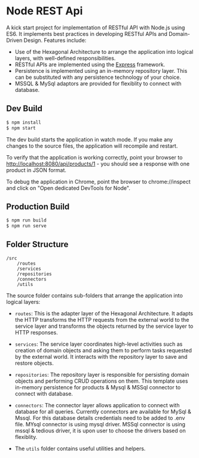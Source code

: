 # Node REST Api

A kick start project for implementation of RESTful API with Node.js using ES6.
It implements best practices in developing RESTful APIs and Domain-Driven
Design. Features include:

-   Use of the Hexagonal Architecture to arrange the application into logical
    layers, with well-defined responsibilities.
-   RESTful APIs are implemented using the [Express](http://expressjs.com/)
    framework.
-   Persistence is implemented using an in-memory repository layer. This can be
    substituted with any persistence technology of your choice.
-   MSSQL & MySql adaptors are provided for flexiblity to connect with database.

## Dev Build

```bash
$ npm install
$ npm start
```

The dev build starts the application in watch mode. If you make any changes to
the source files, the application will recompile and restart.

To verify that the application is working correctly, point your browser to
[http://localhost:8080/api/products/1](http://localhost:8080/api/products/1) -
you should see a response with one product in JSON format.

To debug the application in Chrome, point the browser to chrome://inspect and
click on "Open dedicated DevTools for Node".

## Production Build

```bash
$ npm run build
$ npm run serve
```

## Folder Structure

```
/src
    /routes
    /services
    /repositories
    /connectors
    /utils
```

The source folder contains sub-folders that arrange the application into logical
layers:

-   `routes`: This is the adapter layer of the Hexagonal Architecture. It adapts
    the HTTP transforms the HTTP requests from the external world to the service
    layer and transforms the objects returned by the service layer to HTTP
    responses.

-   `services`: The service layer coordinates high-level activities such as
    creation of domain objects and asking them to perform tasks requested by the
    external world. It interacts with the repository layer to save and restore
    objects.

-   `repositories`: The repository layer is responsible for persisting domain
    objects and performing CRUD operations on them. This template uses in-memory
    persistence for products & Mysql & MSSql connector to connect with database.

-   `connectors`: The connector layer allows application to connect with
    database for all queries. Currently connectors are available for MySql &
    Mssql. For this database details credentials need to be added to .env file.
    MYsql connector is using mysql driver. MSSql connector is using mssql &
    tedious driver, it is upon user to choose the drivers based on flexiblity.

-   The `utils` folder contains useful utilities and helpers.
